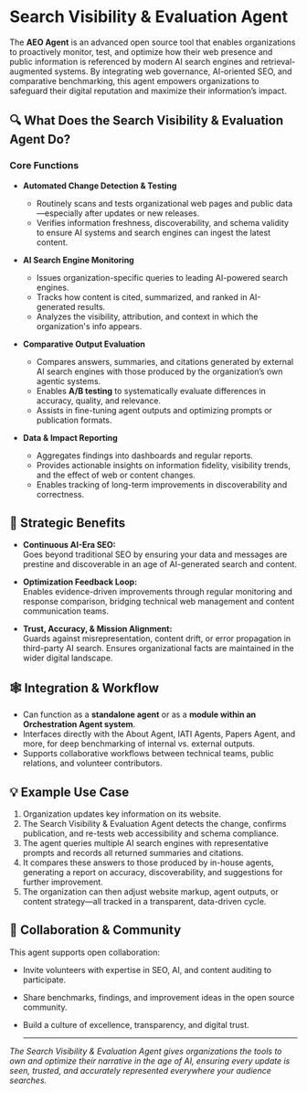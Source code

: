 # Search Visibility & Evaluation Agent

The **AEO Agent** is an advanced open source tool that enables organizations to proactively monitor, test, and optimize how their web presence and public information is referenced by modern AI search engines and retrieval-augmented systems. By integrating web governance, AI-oriented SEO, and comparative benchmarking, this agent empowers organizations to safeguard their digital reputation and maximize their information’s impact.

## 🔍 What Does the Search Visibility & Evaluation Agent Do?

### Core Functions

- **Automated Change Detection & Testing**
  - Routinely scans and tests organizational web pages and public data—especially after updates or new releases.
  - Verifies information freshness, discoverability, and schema validity to ensure AI systems and search engines can ingest the latest content.

- **AI Search Engine Monitoring**
  - Issues organization-specific queries to leading AI-powered search engines.
  - Tracks how content is cited, summarized, and ranked in AI-generated results.
  - Analyzes the visibility, attribution, and context in which the organization's info appears.

- **Comparative Output Evaluation**
  - Compares answers, summaries, and citations generated by external AI search engines with those produced by the organization’s own agentic systems.
  - Enables **A/B testing** to systematically evaluate differences in accuracy, quality, and relevance.
  - Assists in fine-tuning agent outputs and optimizing prompts or publication formats.

- **Data & Impact Reporting**
  - Aggregates findings into dashboards and regular reports.
  - Provides actionable insights on information fidelity, visibility trends, and the effect of web or content changes.
  - Enables tracking of long-term improvements in discoverability and correctness.

## 🚀 Strategic Benefits

- **Continuous AI-Era SEO:**  
  Goes beyond traditional SEO by ensuring your data and messages are prestine and discoverable in an age of AI-generated search and content.

- **Optimization Feedback Loop:**  
  Enables evidence-driven improvements through regular monitoring and response comparison, bridging technical web management and content communication teams.

- **Trust, Accuracy, & Mission Alignment:**  
  Guards against misrepresentation, content drift, or error propagation in third-party AI search. Ensures organizational facts are maintained in the wider digital landscape.

## 🕸️ Integration & Workflow

- Can function as a **standalone agent** or as a **module within an Orchestration Agent system**.
- Interfaces directly with the About Agent, IATI Agents, Papers Agent, and more, for deep benchmarking of internal vs. external outputs.
- Supports collaborative workflows between technical teams, public relations, and volunteer contributors.

## 💡 Example Use Case

1. Organization updates key information on its website.
2. The Search Visibility & Evaluation Agent detects the change, confirms publication, and re-tests web accessibility and schema compliance.
3. The agent queries multiple AI search engines with representative prompts and records all returned summaries and citations.
4. It compares these answers to those produced by in-house agents, generating a report on accuracy, discoverability, and suggestions for further improvement.
5. The organization can then adjust website markup, agent outputs, or content strategy—all tracked in a transparent, data-driven cycle.

## 🤝 Collaboration & Community

This agent supports open collaboration:
- Invite volunteers with expertise in SEO, AI, and content auditing to participate.
- Share benchmarks, findings, and improvement ideas in the open source community.
- Build a culture of excellence, transparency, and digital trust.

  ---

*The Search Visibility & Evaluation Agent gives organizations the tools to own and optimize their narrative in the age of AI, ensuring every update is seen, trusted, and accurately represented everywhere your audience searches.*
